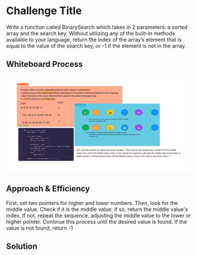 # Challenge Title
Write a function called BinarySearch which takes in 2 parameters: a sorted array and the search key. Without utilizing any of the built-in methods available to your language, return the index of the array’s element that is equal to the value of the search key, or -1 if the element is not in the array.

## Whiteboard Process
![White board](binarySeacrh.png)

## Approach & Efficiency
First, set two pointers for higher and lower numbers. Then, look for the middle value. Check if it is the middle value; if so, return the middle value's index. If not, repeat the sequence, adjusting the middle value to the lower or higher pointer. Continue this process until the desired value is found. If the value is not found, return -1

## Solution
